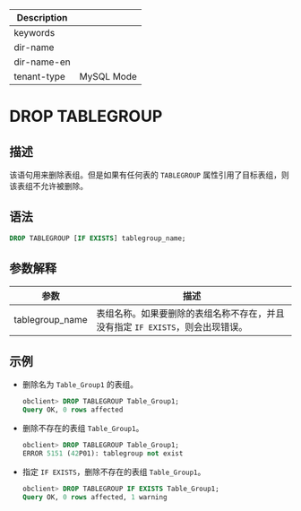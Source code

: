 | Description   |                 |
|---------------|-----------------|
| keywords      |                 |
| dir-name      |                 |
| dir-name-en   |                 |
| tenant-type   | MySQL Mode      |

# DROP TABLEGROUP

## 描述

该语句用来删除表组。但是如果有任何表的 `TABLEGROUP` 属性引用了目标表组，则该表组不允许被删除。

## 语法

```sql
DROP TABLEGROUP [IF EXISTS] tablegroup_name;
```

## 参数解释

|     **参数**      |                    **描述**                     |
|-----------------|-----------------------------------------------|
| tablegroup_name | 表组名称。如果要删除的表组名称不存在，并且没有指定 `IF EXISTS`，则会出现错误。 |

## 示例

* 删除名为 `Table_Group1` 的表组。

  ```sql
  obclient> DROP TABLEGROUP Table_Group1;
  Query OK, 0 rows affected
  ```

* 删除不存在的表组 `Table_Group1`。

  ```sql
  obclient> DROP TABLEGROUP Table_Group1;
  ERROR 5151 (42P01): tablegroup not exist
  ```

* 指定 `IF EXISTS`，删除不存在的表组 `Table_Group1`。

  ```sql
  obclient> DROP TABLEGROUP IF EXISTS Table_Group1;
  Query OK, 0 rows affected, 1 warning
  ```
